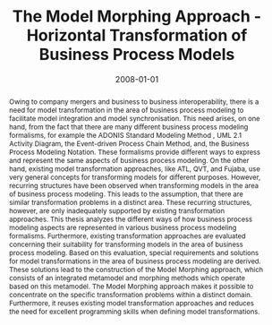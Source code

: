 ---
abstract: Owing to company mergers and business to business interoperability, there
  is a need for model transformation in the area of business process modeling to facilitate
  model integration and model synchronisation. This need arises, on one hand, from
  the fact that there are many different business process modeling formalisms, for
  example the ADONIS Standard Modeling Method , UML 2.1 Activity Diagram, the Event-driven
  Process Chain Method, and, the Business Process Modeling Notation. These formalisms
  provide different ways to express and represent the same aspects of business process
  modeling. On the other hand, existing model transformation approaches, like ATL,
  QVT, and Fujaba, use very general concepts for transforming models for different
  purposes. However, recurring structures have been observed when transforming models
  in the area of business process modeling. This leads to the assumption, that there
  are similar transformation problems in a distinct area. These recurring structures,
  however, are only inadequately supported by existing transformation approaches.  This
  thesis analyzes the different ways of how business process modeling aspects are
  represented in various business process modeling formalisms. Furthermore, existing
  transformation approaches are evaluated concerning their suitability for transforming
  models in the area of business process modeling. Based on this evaluation, special
  requirements and solutions for model transformations in the area of business process
  modeling are derived. These solutions lead to the construction of the Model Morphing
  approach, which consists of an integrated metamodel and morphing methods which operate
  based on this metamodel. The Model Morphing approach makes it possible to concentrate
  on the specific transformation problems within a distinct domain. Furthermore, it
  reuses existing model transformation approaches and reduces the need for excellent
  programming skills when defining model transformations.
authors:
- Marion Murzek
date: '2008-01-01'
featured: false
links:
- name: Publik
  url: https://publik.tuwien.ac.at/showentry.php?ID=141769&lang=2
publication: 'Supervisor, Reviewer: G. Kappel, D. Karagiannis; Institut für Softwaretechnik
  und Interaktive Systeme, 2008; oral examination: 03-04-2008'
publication_types:
- '7'
publishDate: '2008-01-01'
title: The Model Morphing Approach - Horizontal Transformation of Business Process
  Models
url_pdf: http://publik.tuwien.ac.at/files/pub-inf_5400.pdf
---